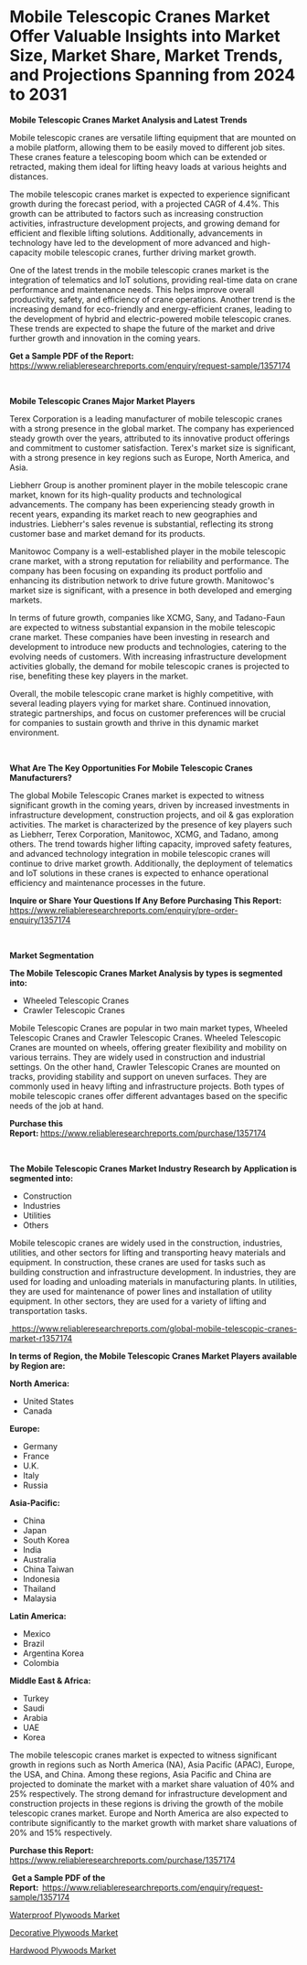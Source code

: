 <p><h1>Mobile Telescopic Cranes Market Offer Valuable Insights into Market Size, Market Share, Market Trends, and Projections Spanning from 2024 to 2031</h1></p><p><strong>Mobile Telescopic Cranes Market Analysis and Latest Trends</strong></p>
<p><p>Mobile telescopic cranes are versatile lifting equipment that are mounted on a mobile platform, allowing them to be easily moved to different job sites. These cranes feature a telescoping boom which can be extended or retracted, making them ideal for lifting heavy loads at various heights and distances.</p><p>The mobile telescopic cranes market is expected to experience significant growth during the forecast period, with a projected CAGR of 4.4%. This growth can be attributed to factors such as increasing construction activities, infrastructure development projects, and growing demand for efficient and flexible lifting solutions. Additionally, advancements in technology have led to the development of more advanced and high-capacity mobile telescopic cranes, further driving market growth.</p><p>One of the latest trends in the mobile telescopic cranes market is the integration of telematics and IoT solutions, providing real-time data on crane performance and maintenance needs. This helps improve overall productivity, safety, and efficiency of crane operations. Another trend is the increasing demand for eco-friendly and energy-efficient cranes, leading to the development of hybrid and electric-powered mobile telescopic cranes. These trends are expected to shape the future of the market and drive further growth and innovation in the coming years.</p></p>
<p><strong>Get a Sample PDF of the Report:&nbsp;</strong> <a href="https://www.reliableresearchreports.com/enquiry/request-sample/1357174">https://www.reliableresearchreports.com/enquiry/request-sample/1357174</a></p>
<p>&nbsp;</p>
<p><strong>Mobile Telescopic Cranes Major Market Players</strong></p>
<p><p>Terex Corporation is a leading manufacturer of mobile telescopic cranes with a strong presence in the global market. The company has experienced steady growth over the years, attributed to its innovative product offerings and commitment to customer satisfaction. Terex's market size is significant, with a strong presence in key regions such as Europe, North America, and Asia.</p><p>Liebherr Group is another prominent player in the mobile telescopic crane market, known for its high-quality products and technological advancements. The company has been experiencing steady growth in recent years, expanding its market reach to new geographies and industries. Liebherr's sales revenue is substantial, reflecting its strong customer base and market demand for its products.</p><p>Manitowoc Company is a well-established player in the mobile telescopic crane market, with a strong reputation for reliability and performance. The company has been focusing on expanding its product portfolio and enhancing its distribution network to drive future growth. Manitowoc's market size is significant, with a presence in both developed and emerging markets.</p><p>In terms of future growth, companies like XCMG, Sany, and Tadano-Faun are expected to witness substantial expansion in the mobile telescopic crane market. These companies have been investing in research and development to introduce new products and technologies, catering to the evolving needs of customers. With increasing infrastructure development activities globally, the demand for mobile telescopic cranes is projected to rise, benefiting these key players in the market.</p><p>Overall, the mobile telescopic crane market is highly competitive, with several leading players vying for market share. Continued innovation, strategic partnerships, and focus on customer preferences will be crucial for companies to sustain growth and thrive in this dynamic market environment.</p></p>
<p>&nbsp;</p>
<p><strong>What Are The Key Opportunities For Mobile Telescopic Cranes Manufacturers?</strong></p>
<p><p>The global Mobile Telescopic Cranes market is expected to witness significant growth in the coming years, driven by increased investments in infrastructure development, construction projects, and oil & gas exploration activities. The market is characterized by the presence of key players such as Liebherr, Terex Corporation, Manitowoc, XCMG, and Tadano, among others. The trend towards higher lifting capacity, improved safety features, and advanced technology integration in mobile telescopic cranes will continue to drive market growth. Additionally, the deployment of telematics and IoT solutions in these cranes is expected to enhance operational efficiency and maintenance processes in the future.</p></p>
<p><strong>Inquire or Share Your Questions If Any Before Purchasing This Report:</strong> <a href="https://www.reliableresearchreports.com/enquiry/pre-order-enquiry/1357174">https://www.reliableresearchreports.com/enquiry/pre-order-enquiry/1357174</a></p>
<p>&nbsp;</p>
<p><strong>Market Segmentation</strong></p>
<p><strong>The Mobile Telescopic Cranes Market Analysis by types is segmented into:</strong></p>
<p><ul><li>Wheeled Telescopic Cranes</li><li>Crawler Telescopic Cranes</li></ul></p>
<p><p>Mobile Telescopic Cranes are popular in two main market types, Wheeled Telescopic Cranes and Crawler Telescopic Cranes. Wheeled Telescopic Cranes are mounted on wheels, offering greater flexibility and mobility on various terrains. They are widely used in construction and industrial settings. On the other hand, Crawler Telescopic Cranes are mounted on tracks, providing stability and support on uneven surfaces. They are commonly used in heavy lifting and infrastructure projects. Both types of mobile telescopic cranes offer different advantages based on the specific needs of the job at hand.</p></p>
<p><strong>Purchase this Report:&nbsp;</strong><a href="https://www.reliableresearchreports.com/purchase/1357174">https://www.reliableresearchreports.com/purchase/1357174</a></p>
<p>&nbsp;</p>
<p><strong>The Mobile Telescopic Cranes Market Industry Research by Application is segmented into:</strong></p>
<p><ul><li>Construction</li><li>Industries</li><li>Utilities</li><li>Others</li></ul></p>
<p><p>Mobile telescopic cranes are widely used in the construction, industries, utilities, and other sectors for lifting and transporting heavy materials and equipment. In construction, these cranes are used for tasks such as building construction and infrastructure development. In industries, they are used for loading and unloading materials in manufacturing plants. In utilities, they are used for maintenance of power lines and installation of utility equipment. In other sectors, they are used for a variety of lifting and transportation tasks.</p></p>
<p><a href="https://www.reliableresearchreports.com/global-mobile-telescopic-cranes-market-r1357174">&nbsp;https://www.reliableresearchreports.com/global-mobile-telescopic-cranes-market-r1357174</a></p>
<p><strong>In terms of Region, the Mobile Telescopic Cranes Market Players available by Region are:</strong></p>
<p>
    <p> <strong> North America: </strong>
        <ul>
            <li>United States</li>
            <li>Canada</li>
        </ul>
        </p> 
    <p> <strong> Europe: </strong>
        <ul>
            <li>Germany</li>
            <li>France</li>
            <li>U.K.</li>
            <li>Italy</li>
            <li>Russia</li>
        </ul>
        </p> 
    <p> <strong> Asia-Pacific: </strong>
        <ul>
            <li>China</li>
            <li>Japan</li>
            <li>South Korea</li>
            <li>India</li>
            <li>Australia</li>
            <li>China Taiwan</li>
            <li>Indonesia</li>
            <li>Thailand</li>
            <li>Malaysia</li>
        </ul>
        </p> 
    <p> <strong> Latin America: </strong>
        <ul>
            <li>Mexico</li>
            <li>Brazil</li>
            <li>Argentina Korea</li>
            <li>Colombia</li>
        </ul>
        </p> 
    <p> <strong> Middle East & Africa: </strong>
        <ul>
            <li>Turkey</li>
            <li>Saudi</li>
            <li>Arabia</li>
            <li>UAE</li>
            <li>Korea</li>
        </ul>
    </p>
    </p>
<p><p>The mobile telescopic cranes market is expected to witness significant growth in regions such as North America (NA), Asia Pacific (APAC), Europe, the USA, and China. Among these regions, Asia Pacific and China are projected to dominate the market with a market share valuation of 40% and 25% respectively. The strong demand for infrastructure development and construction projects in these regions is driving the growth of the mobile telescopic cranes market. Europe and North America are also expected to contribute significantly to the market growth with market share valuations of 20% and 15% respectively.</p></p>
<p><strong>Purchase this Report: </strong><a href="https://www.reliableresearchreports.com/purchase/1357174">https://www.reliableresearchreports.com/purchase/1357174</a></p>
<p>&nbsp;<strong>Get a Sample PDF of the Report:&nbsp;&nbsp;</strong><a href="https://www.reliableresearchreports.com/enquiry/request-sample/1357174">https://www.reliableresearchreports.com/enquiry/request-sample/1357174</a></p>
<p><strong></strong></p>
<p><p><a href="https://www.linkedin.com/pulse/global-waterproof-plywoods-market-types-applications-major-johje?trackingId=fv4FqNBon%2FIzYx3d6LtRiw%3D%3D">Waterproof Plywoods Market</a></p><p><a href="https://www.linkedin.com/pulse/decorative-plywoods-market-provides-detailed-segmentation-based-8ryuf?trackingId=aHvNUFaa%2Bub2EMubFcn3gQ%3D%3D">Decorative Plywoods Market</a></p><p><a href="https://www.linkedin.com/pulse/hardwood-plywoods-market-research-report-provides-thorough-industry-eoyff?trackingId=Ed0erQVbJ4Qd3uDKUEDBjQ%3D%3D">Hardwood Plywoods Market</a></p></p>